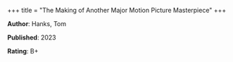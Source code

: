 +++
title = "The Making of Another Major Motion Picture Masterpiece"
+++



**Author**: Hanks, Tom

**Published**: 2023

**Rating**: B+
